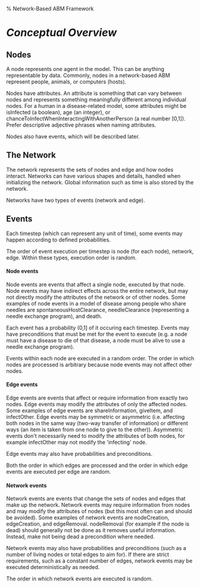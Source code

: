 % Network-Based ABM Framework

# ***Conceptual Overview***

## Nodes

A node represents one agent in the model. This can be anything representable by data. Commonly, nodes in a network-based ABM represent people, animals, or computers (hosts).

Nodes have attributes. An attribute is something that can vary between nodes and represents something meaningfully different among individual nodes. For a human in a disease-related model, some attributes might be isInfected (a boolean), age (an integer), or chanceToInfectWhenInteractingWithAnotherPerson (a real number \[0,1]). Prefer descriptive adjective phrases when naming attributes.

Nodes also have events, which will be described later.

## The Network

The network represents the sets of nodes and edge and how nodes interact. Networks can have various shapes and details, handled when initializing the network. Global information such as time is also stored by the network.

Networks have two types of events (network and edge).

## Events

Each timestep (which can represent any unit of time), some events may happen according to defined probabilities.

The order of event execution per timestep is node (for each node), network, edge. Within these types, execution order is random.

#### Node events

Node events are events that affect a single node, executed by that node. Node events may have indirect effects across the entire network, but may not directly modify the attributes of the network or of other nodes. Some examples of node events in a model of disease among people who share needles are spontaneousHostClearance, needleClearance (representing a needle exchange program), and death.

Each event has a probability (0,1] of it occuring each timestep. Events may have preconditions that must be met for the event to execute (e.g. a node must have a disease to die of that disease, a node must be alive to use a needle exchange program).

Events within each node are executed in a random order. The order in which nodes are processed is arbitrary because node events may not affect other nodes.

#### Edge events

Edge events are events that affect or require information from exactly two nodes. Edge events may modify the attributes of only the affected nodes. Some examples of edge events are shareInformation, giveItem, and infectOther. Edge events may be symmetric or asymmetric (i.e. affecting both nodes in the same way (two-way transfer of information) or different ways (an item is taken from one node to give to the other)). Asymmetric events don't necessarily need to modify the attributes of both nodes, for example infectOther may not modify the 'infecting' node.

Edge events may also have probabilities and preconditions.

Both the order in which edges are processed and the order in which edge events are executed per edge are random.

#### Network events

Network events are events that change the sets of nodes and edges that make up the network. Network events may require information from nodes and may modify the attributes of nodes (but this most often can and should be avoided). Some examples of network events are nodeCreation, edgeCreation, and edgeRemoval. nodeRemoval (for example if the node is dead) should generally not be done as it removes useful information. Instead, make not being dead a precondition where needed.

Network events may also have probabilities and preconditions (such as a number of living nodes or total edges to aim for). If there are strict requirements, such as a constant number of edges, network events may be executed deterministically as needed.

The order in which network events are executed is random.

